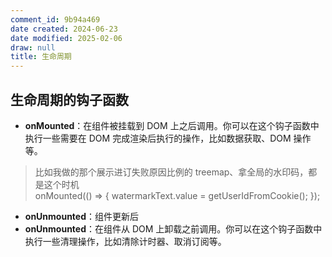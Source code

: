 ```yaml
---
comment_id: 9b94a469
date created: 2024-06-23
date modified: 2025-02-06
draw: null
title: 生命周期
---
```

## 生命周期的钩子函数

- **onMounted**：在组件被挂载到 DOM 上之后调用。你可以在这个钩子函数中执行一些需要在 DOM 完成渲染后执行的操作，比如数据获取、DOM 操作等。

> 比如我做的那个展示进订失败原因比例的 treemap、拿全局的水印码，都是这个时机  
  onMounted(() => { watermarkText.value = getUserIdFromCookie(); });

- **onUnmounted**：组件更新后
- **onUnmounted**：在组件从 DOM 上卸载之前调用。你可以在这个钩子函数中执行一些清理操作，比如清除计时器、取消订阅等。

